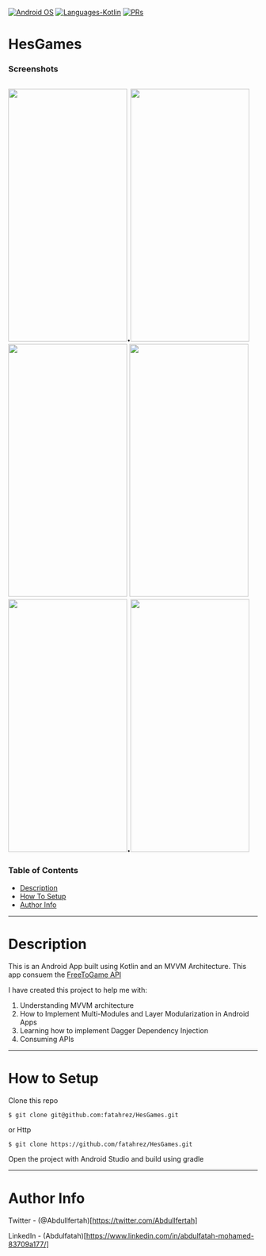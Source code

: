 <p align="left">
  <a href="#"><img alt="Android OS" src="https://img.shields.io/badge/OS-Android-3DDC84?style=flat-square&logo=android"></a>
  <a href="#"><img alt="Languages-Kotlin" src="https://flat.badgen.net/badge/Language/Kotlin?icon=https://raw.githubusercontent.com/binaryshrey/Awesome-Android-Open-Source-Projects/master/assets/Kotlin_Logo_icon_white.svg&color=f18e33"/></a>
  <a href="#"><img alt="PRs" src="https://img.shields.io/badge/PRs-Welcome-3DDC84?style=flat-square"></a>
</p>

# HesGames

### Screenshots
<img src="https://raw.githubusercontent.com/fatahrez/HesGames/master/Screenshots/Screenshot_1634823961.png" width="240" height="510">.<img src="https://raw.githubusercontent.com/fatahrez/HesGames/master/Screenshots/Screenshot_1634823966.png" width="240" height="510">
<img src="https://raw.githubusercontent.com/fatahrez/HesGames/master/Screenshots/Screenshot_1634824019.png" width="240" height="510">
<img src="https://raw.githubusercontent.com/fatahrez/HesGames/master/Screenshots/Screenshot_1634824097.png" width="240" height="510">
<img src="https://raw.githubusercontent.com/fatahrez/HesGames/master/Screenshots/Screenshot_1634838086.png" width="240" height="510">.<img src="https://github.com/fatahrez/HesGames/blob/master/Screenshots/hesgames.gif?raw=true" width="240" height="510">
---

### Table of Contents

- [Description](#description)
- [How To Setup](#how-to-setup)
- [Author Info](#author-info)

---
# Description

This is an Android App built using Kotlin and an MVVM Architecture. This app consuem the [FreeToGame API](https://www.freetogame.com/api-doc)

I have created this project to help me with:
1. Understanding MVVM architecture
2. How to Implement Multi-Modules and Layer Modularization in Android Apps
3. Learning how to implement Dagger Dependency Injection
4. Consuming APIs

---
# How to Setup

Clone this repo

    $ git clone git@github.com:fatahrez/HesGames.git

or Http

    $ git clone https://github.com/fatahrez/HesGames.git

Open the project with Android Studio and build using gradle

---
# Author Info 

Twitter - (@Abdullfertah)[https://twitter.com/Abdullfertah]

LinkedIn - (Abdulfatah)[https://www.linkedin.com/in/abdulfatah-mohamed-83709a177/]